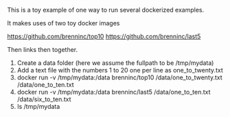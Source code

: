 This is a toy example of one way to run several dockerized examples.

It makes uses of two toy docker images

https://github.com/brenninc/top10
https://github.com/brenninc/last5

Then links then together.

1. Create a data folder (here we assume the fullpath to be /tmp/mydata)
2. Add a text file with the numbers 1 to 20 one per line as one_to_twenty.txt
3. docker run -v /tmp/mydata:/data brenninc/top10 /data/one_to_twenty.txt  /data/one_to_ten.txt
4. docker run -v /tmp/mydata:/data brenninc/last5 /data/one_to_ten.txt  /data/six_to_ten.txt
5. ls /tmp/mydata
